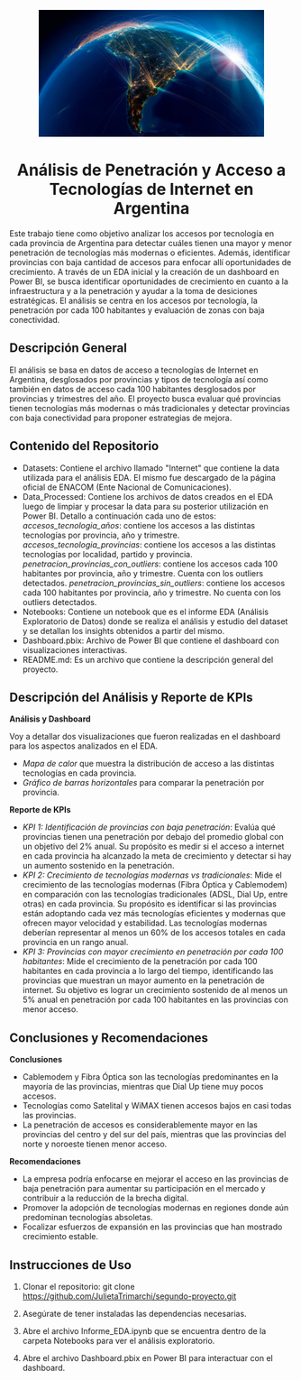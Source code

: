<p align="center">
    <img src="images/logo.png" alt="Logo del Proyecto" width="400"/>
</p>
<h1 align="center">Análisis de Penetración y Acceso a Tecnologías de Internet en Argentina</h1>

Este trabajo tiene como objetivo  analizar los accesos por tecnología en cada provincia de Argentina para detectar cuáles tienen una mayor y menor penetración de tecnologías más modernas o eficientes. Además, identificar provincias con baja cantidad de accesos para enfocar allí oportunidades de crecimiento. A través de un EDA inicial y la creación de un dashboard en Power BI, se busca identificar oportunidades de crecimiento en cuanto a la infraestructura y a la penetración y ayudar a la toma de desiciones estratégicas. El análisis se centra en los accesos por tecnología, la penetración por cada 100 habitantes y evaluación de zonas con baja conectividad. 

## Descripción General

El análisis se basa en datos de acceso a tecnologías de Internet en Argentina, desglosados por provincias y tipos de tecnología así como también en datos de acceso cada 100 habitantes desglosados por provincias y trimestres del año. El proyecto busca evaluar qué provincias tienen tecnologías más modernas o más tradicionales y detectar provincias con baja conectividad para proponer estrategias de mejora. 

## Contenido del Repositorio

- Datasets: Contiene el archivo llamado "Internet" que contiene la data utilizada para el análisis EDA. El mismo fue descargado de la página oficial de ENACOM (Ente Nacional de Comunicaciones).
- Data_Processed: Contiene los archivos de datos creados en el EDA luego de limpiar y procesar la data para su posterior utilización en Power BI. Detallo a continuación cada uno de estos:
*accesos_tecnologia_años*: contiene los accesos a las distintas tecnologías por provincia, año y trimestre.
*accesos_tecnologia_provincias*: contiene los accesos a las distintas tecnologías por localidad, partido y provincia. 
*penetracion_provincias_con_outliers*: contiene los accesos cada 100 habitantes por provincia, año y trimestre. Cuenta con los outliers detectados.
*penetracion_provincias_sin_outliers*: contiene los accesos cada 100 habitantes por provincia, año y trimestre. No cuenta con los outliers detectados. 
- Notebooks: Contiene un notebook que es el informe EDA (Análisis Exploratorio de Datos) donde se realiza el análisis y estudio del dataset y se detallan los insights obtenidos a partir del mismo.
- Dashboard.pbix: Archivo de Power BI que contiene el dashboard con visualizaciones interactivas. 
- README.md: Es un archivo que contiene la descripción general del proyecto.

## Descripción del Análisis y Reporte de KPIs

**Análisis y Dashboard**

Voy a detallar dos visualizaciones que fueron realizadas en el dashboard para los aspectos analizados en el EDA.
- *Mapa de calor* que muestra la distribución de acceso a las distintas tecnologías en cada provincia. 
- *Gráfico de barras horizontales* para comparar la penetración por provincia. 

**Reporte de KPIs** 

- *KPI 1: Identificación de provincias con baja penetración*: Evalúa qué provincias tienen una penetración por debajo del promedio global con un objetivo del 2% anual. Su propósito es medir si el acceso a internet en cada provincia ha alcanzado la meta de crecimiento y detectar si hay un aumento sostenido en la penetración.
- *KPI 2: Crecimiento de tecnologías modernas vs tradicionales*: Mide el crecimiento de las tecnologías modernas (Fibra Óptica y Cablemodem) en comparación con las tecnologías tradicionales (ADSL, Dial Up, entre otras) en cada provincia. Su propósito es identificar si las provincias están adoptando cada vez más tecnologías eficientes y modernas que ofrecen mayor velocidad y estabilidad. Las tecnologías modernas deberían representar al menos un 60% de los accesos totales en cada provincia en un rango anual.
- *KPI 3: Provincias con mayor crecimiento en penetración por cada 100 habitantes*: Mide el crecimiento de la penetración por cada 100 habitantes en cada provincia a lo largo del tiempo, identificando las provincias que muestran un mayor aumento en la penetración de internet. Su objetivo es lograr un crecimiento sostenido de al menos un 5% anual en penetración por cada 100 habitantes en las provincias con menor acceso. 

## Conclusiones y Recomendaciones

**Conclusiones**

- Cablemodem y Fibra Óptica son las tecnologías predominantes en la mayoría de las provincias, mientras que Dial Up tiene muy pocos accesos. 
- Tecnologías como Satelital y WiMAX tienen accesos bajos en casi todas las provincias.
- La penetración de accesos es considerablemente mayor en las provincias del centro y del sur del país, mientras que las provincias del norte y noroeste tienen menor acceso.

**Recomendaciones**

- La empresa podría enfocarse en mejorar el acceso en las provincias de baja penetración para aumentar su participación en el mercado y contribuir a la reducción de la brecha digital.
- Promover la adopción de tecnologías modernas en regiones donde aún predominan tecnologías absoletas.
- Focalizar esfuerzos de expansión en las provincias que han mostrado crecimiento estable. 

## Instrucciones de Uso

1) Clonar el repositorio: 
git clone https://github.com/JulietaTrimarchi/segundo-proyecto.git

2) Asegúrate de tener instaladas las dependencias necesarias.

3) Abre el archivo Informe_EDA.ipynb que se encuentra dentro de la carpeta Notebooks para ver el análisis exploratorio.

4) Abre el archivo Dashboard.pbix en Power BI para interactuar con el dashboard.



